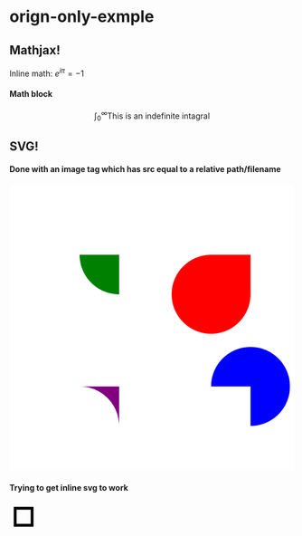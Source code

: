 # orign-only-exmple


## Mathjax!
Inline math: 
$e^{i\pi}=-1$

#### Math block
$$\int_0^\infty \text{This is an indefinite intagral}$$


## SVG!
#### Done with an image tag which has src equal to a relative path/filename
<img src='./sample.svg'>

#### Trying to get inline svg to work
<svg width="200" height="250" version="1.1" xmlns="http://www.w3.org/2000/svg">
  <rect x="10" y="10" width="30" height="30" fill="transparent" stroke="black" stroke-width="5"/>
</svg>
